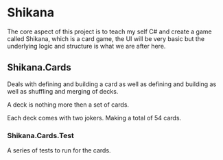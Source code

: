 # Shikana

The core aspect of this project is to teach my self C# and create a game called
Shikana, which is a card game, the UI will be very basic but the underlying logic
and structure is what we are after here.

## Shikana.Cards

Deals with defining and building a card as well as defining and building as well
as shuffling and merging of decks.

A deck is nothing more then a set of cards.

Each deck comes with two jokers. Making a total of 54 cards.

### Shikana.Cards.Test

A series of tests to run for the cards.
